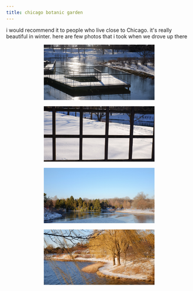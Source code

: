 ```yaml
---
title: chicago botanic garden
---
```


i would recommend it to people who live close to Chicago.
it's really beautiful in winter. here are few photos that i took when we
drove up there

<figure><center>
  <img width="300" src="/images/blog/botanic/1.jpg" data-action="zoom"/>
</center></figure>

<figure><center>
  <img width="300" src="/images/blog/botanic/2.jpg" data-action="zoom"/>
</center></figure>

<figure><center>
  <img width="300" src="/images/blog/botanic/3.jpg" data-action="zoom"/>
</center></figure>

<figure><center>
  <img width="300" src="/images/blog/botanic/4.jpg" data-action="zoom"/>
</center></figure>

